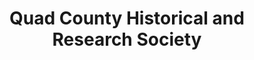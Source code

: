 ---
layout: repo
title: "Quad County Historical and Research Society"
id: 11407
permalink: repos/11407/
---